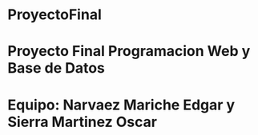# ProyectoFinal
# Proyecto Final Programacion Web y Base de Datos
# Equipo: Narvaez Mariche Edgar y Sierra Martinez Oscar
